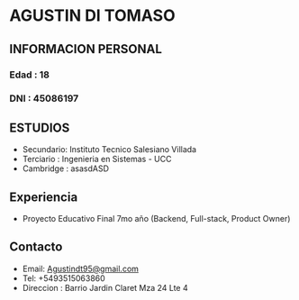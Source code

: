 # AGUSTIN DI TOMASO

## INFORMACION PERSONAL 

### Edad : 18
### DNI : 45086197

## ESTUDIOS

- Secundario: Instituto Tecnico Salesiano Villada
- Terciario : Ingenieria en Sistemas - UCC
- Cambridge : asasdASD

## Experiencia

- Proyecto Educativo Final 7mo año (Backend, Full-stack, Product Owner)

## Contacto
- Email: Agustindt95@gmail.com
- Tel: +5493515063860
- Direccion : Barrio Jardin Claret Mza 24 Lte 4 
